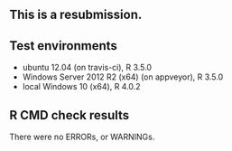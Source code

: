 This is a resubmission.
----------------------------------

## Test environments
* ubuntu 12.04 (on travis-ci), R 3.5.0
* Windows Server 2012 R2 (x64) (on appveyor), R 3.5.0
* local Windows 10 (x64), R 4.0.2

## R CMD check results
There were no ERRORs, or WARNINGs.
